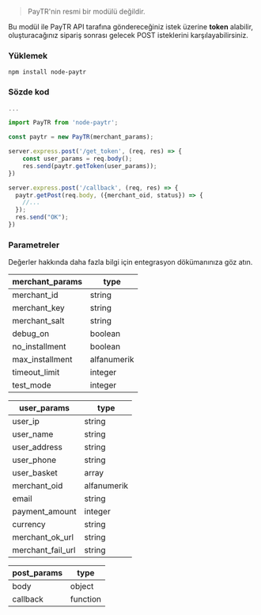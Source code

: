 > PayTR'nin resmi bir modülü değildir.

Bu modül ile PayTR API tarafına göndereceğiniz istek üzerine **token** alabilir, oluşturacağınız sipariş sonrası gelecek POST isteklerini karşılayabilirsiniz.

### Yüklemek

`npm install node-paytr`

### Sözde kod

```javascript
...

import PayTR from 'node-paytr';

const paytr = new PayTR(merchant_params);

server.express.post('/get_token', (req, res) => {
    const user_params = req.body();
    res.send(paytr.getToken(user_params));
})

server.express.post('/callback', (req, res) => {
  paytr.getPost(req.body, ({merchant_oid, status}) => {
    //...
  });
  res.send("OK");
})
```

### Parametreler

Değerler hakkında daha fazla bilgi için entegrasyon dökümanınıza göz atın.

| merchant_params       | type
| --------          | -----------
| merchant_id       | string
| merchant_key      | string
| merchant_salt     | string
| debug_on          | boolean
| no_installment    | boolean
| max_installment   | alfanumerik
| timeout_limit      | integer
| test_mode         | integer

| user_params       | type
| --------       | -----------
| user_ip        | string
| user_name      | string
| user_address   | string
| user_phone     | string
| user_basket    | array
| merchant_oid   | alfanumerik
| email          | string
| payment_amount | integer
| currency       | string
| merchant_ok_url   | string
| merchant_fail_url | string

| post_params        | type
| --------       | -----------
| body           | object
| callback       | function
